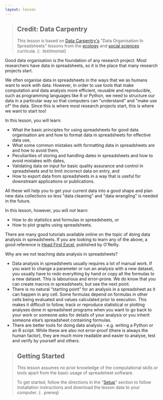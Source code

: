 ```yaml
---
layout: lesson
---
```

> ## Credit: Data Carpentry 
> This lesson is based on [Data Carpentry's](https://datacarpentry.org.) "Data Organisation In Spreadsheets" lessons from the [ecology](https://datacarpentry.org/lessons/#ecology-workshop) and [social 
> sciences](https://datacarpentry.org/lessons/#social-science-curriculum) curricula.
{: .testimonial} 

Good data organisation is the foundation of any research project. Most 
researchers have data in spreadsheets, so it is the place that many research
projects start. 

We often organise data in spreadsheets in the ways that we as humans want to work with data. However, in order
to use tools that make computation and data analysis more efficient, reusable and reproducible, such as programming 
languages like R or Python, we need to structure our data in a particular way so that computers can "understand" and 
"make use of" the data. Since this is where most research projects start, 
this is where we want to start too!

In this lesson, you will learn:

- What the basic principles for using spreadsheets for good data organisation are and how to format 
data in spreadsheets for effective data use,
- What some common mistakes with formatting data in spreadsheets are and how to avoid them,
- Peculiarities of storing and handling dates in spreadsheets and how to avoid mistakes with dates,
- Validating data on input for basic quality assurance and control in spreadsheets and to limit incorrect data on entry, and
- How to export data from spreadsheets in a way that is useful for downstream applications or publications.

All these will help you to get your current data into a good shape and plan new data 
collections so less "data cleaning" and "data wrangling" is needed in the future.

In this lesson, however, you will *not* learn:
- How to do statistics and formulas in spreadsheets, or
- How to plot graphs using spreadsheets. 

There are many good tutorials available online on the topic of doing data analysis in spreadsheets. If you are looking 
to learn any of the above, a good reference is [Head First Excel](https://www.amazon.com/Head-First-Excel-learners-spreadsheets/dp/0596807694/ref=sr_1_1?ie=UTF8&qid=1491594584&sr=8-1&keywords=head+first+excel), published by O'Reilly.
 
Why are we not teaching data analysis in spreadsheets?

- Data analysis in spreadsheets usually requires a lot of manual work. If you want to change a parameter or run an analysis with a new dataset, you usually have to redo everything by hand or copy all the formulas to a new dataset. This is labourious and error-prone. We do know that you can create macros in spreadsheets, but see the next point.
- There is no natural “starting point” for an analysis in a spreadsheet as it can happen in any cell. Some formulas depend on formulas in other cells being evaluated and values calculated prior to execution. This makes it difficult to follow, track or reproduce statistical or plotting analyses done in spreadsheet programs when you want to go back to your work or someone asks for details of your analysis or you inherit someone else’s spreadsheet containing formulas.
- There are better tools for doing data analysis - e.g. writing a Python or an R script. While these are also not error-proof (there is always the human factor), they are much more readable and easier to analyse, test and verify by yourself and others.

> ## Getting Started
> This lesson assumes no prior knowledge of the computational skills or tools apart from the basic 
> usage of spreadsheet software.
>
> To get started, follow the directions in the "[Setup](setup/)" section to 
> follow installation instructions and download the lesson data to your computer.
{: .prereq}
